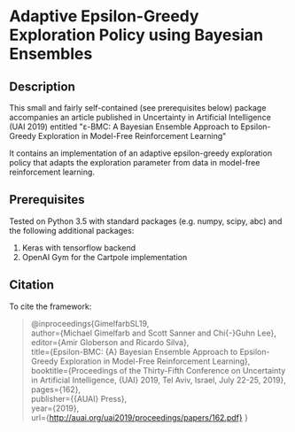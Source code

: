 # Adaptive Epsilon-Greedy Exploration Policy using Bayesian Ensembles

## Description

This small and fairly self-contained (see prerequisites below) package accompanies an article published in Uncertainty in Artificial Intelligence (UAI 2019) entitled "ε-BMC: A Bayesian Ensemble Approach to Epsilon-Greedy Exploration in
Model-Free Reinforcement Learning"

It contains an implementation of an adaptive epsilon-greedy exploration policy that adapts the exploration parameter from data in model-free reinforcement learning. 

## Prerequisites

Tested on Python 3.5 with standard packages (e.g. numpy, scipy, abc) and the following additional packages:

1. Keras with tensorflow backend
2. OpenAI Gym for the Cartpole implementation

## Citation

To cite the framework:

> @inproceedings{GimelfarbSL19,  
> author={Michael Gimelfarb and Scott Sanner and Chi{-}Guhn Lee},  
> editor={Amir Globerson and Ricardo Silva},  
> title={Epsilon-BMC: {A} Bayesian Ensemble Approach to Epsilon-Greedy Exploration in Model-Free Reinforcement Learning},  
> booktitle={Proceedings of the Thirty-Fifth Conference on Uncertainty in Artificial Intelligence, {UAI} 2019, Tel Aviv, Israel, July 22-25, 2019},  
> pages={162},  
> publisher={{AUAI} Press},  
> year={2019},  
> url={http://auai.org/uai2019/proceedings/papers/162.pdf} 
> }
